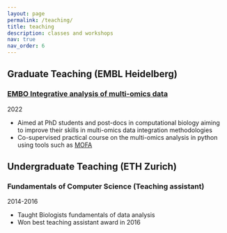 ```yaml
---
layout: page
permalink: /teaching/
title: teaching
description: classes and workshops
nav: true
nav_order: 6
---
```


## Graduate Teaching (EMBL Heidelberg)

### [EMBO Integrative analysis of multi-omics data](https://www.embl.org/about/info/course-and-conference-office/events/mmd22-01/#vf-tabs__section-53de8397-0f08-449c-b4a4-0fdca47249f2)
2022
* Aimed at PhD students and post-docs in computational biology aiming to improve their skills in multi-omics data integration methodologies
* Co-supervised practical course on the multi-omics analysis in python using tools such as [MOFA](https://biofam.github.io/MOFA2/index.html)

## Undergraduate Teaching (ETH Zurich)

### Fundamentals of Computer Science (Teaching assistant)
2014-2016
* Taught Biologists fundamentals of data analysis
* Won best teaching assistant award in 2016